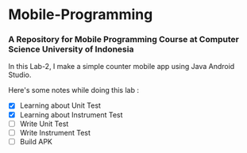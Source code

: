 # Mobile-Programming
### A Repository for Mobile Programming Course at Computer Science University of Indonesia

In this Lab-2, I make a simple counter mobile app using Java Android Studio.

Here's some notes while doing this lab :
- [x] Learning about Unit Test
- [x] Learning about Instrument Test
- [ ] Write Unit Test
- [ ] Write Instrument Test
- [ ] Build APK
